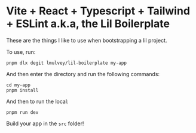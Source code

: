 # Vite + React + Typescript + Tailwind + ESLint a.k.a, the Lil Boilerplate
These are the things I like to use when bootstrapping a lil project.

To use, run:

```
pnpm dlx degit lmulvey/lil-boilerplate my-app
```

And then enter the directory and run the following commands:

```
cd my-app
pnpm install
```

And then to run the local:

```
pnpm run dev
```

Build your app in the `src` folder!